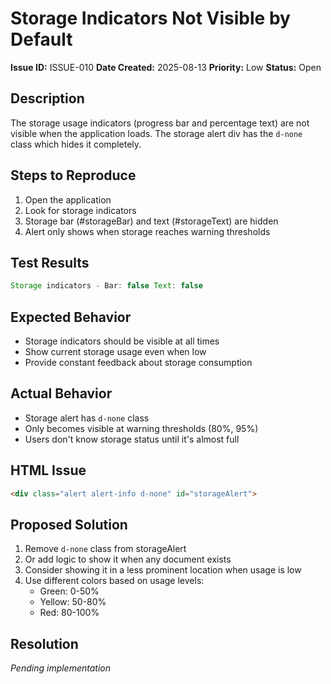 # Storage Indicators Not Visible by Default

**Issue ID:** ISSUE-010
**Date Created:** 2025-08-13
**Priority:** Low
**Status:** Open

## Description
The storage usage indicators (progress bar and percentage text) are not visible when the application loads. The storage alert div has the `d-none` class which hides it completely.

## Steps to Reproduce
1. Open the application
2. Look for storage indicators
3. Storage bar (#storageBar) and text (#storageText) are hidden
4. Alert only shows when storage reaches warning thresholds

## Test Results
```javascript
Storage indicators - Bar: false Text: false
```

## Expected Behavior
- Storage indicators should be visible at all times
- Show current storage usage even when low
- Provide constant feedback about storage consumption

## Actual Behavior
- Storage alert has `d-none` class
- Only becomes visible at warning thresholds (80%, 95%)
- Users don't know storage status until it's almost full

## HTML Issue
```html
<div class="alert alert-info d-none" id="storageAlert">
```

## Proposed Solution
1. Remove `d-none` class from storageAlert
2. Or add logic to show it when any document exists
3. Consider showing it in a less prominent location when usage is low
4. Use different colors based on usage levels:
   - Green: 0-50%
   - Yellow: 50-80%
   - Red: 80-100%

## Resolution
*Pending implementation*